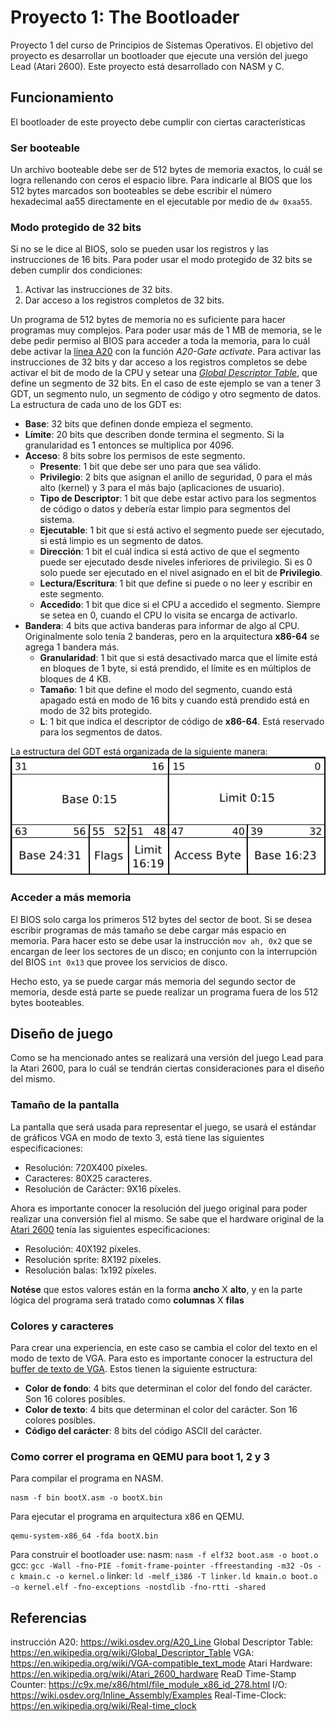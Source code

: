 # Proyecto 1: The Bootloader
Proyecto 1 del curso de Principios de Sistemas Operativos. El objetivo del proyecto es desarrollar un bootloader que ejecute una versión del juego Lead (Atari 2600). Este proyecto está desarrollado con NASM y C.

## Funcionamiento
El bootloader de este proyecto debe cumplir con ciertas características

### Ser booteable
Un archivo booteable debe ser de 512 bytes de memoria exactos, lo cuál se logra rellenando con ceros el espacio libre. Para indicarle al BIOS que los 512 bytes marcados son booteables se debe escribir el número hexadecimal aa55 directamente en el ejecutable por medio de `dw 0xaa55`.

### Modo protegido de 32 bits
Si no se le dice al BIOS, solo se pueden usar los registros y las instrucciones de 16 bits. Para poder usar el modo protegido de 32 bits se deben cumplir dos condiciones:
1. Activar las instrucciones de 32 bits.
2. Dar acceso a los registros completos de 32 bits.

Un programa de 512 bytes de memoria no es suficiente para hacer programas muy complejos. Para poder usar más de 1 MB de memoria, se le debe pedir permiso al BIOS para acceder a toda la memoria, para lo cuál debe activar la [línea A20](https://wiki.osdev.org/A20_Line) con la función *A20-Gate activate*.
Para activar las instrucciones de 32 bits y dar acceso a los registros completos se debe activar el bit de modo de la CPU y setear una [*Global Descriptor Table*](https://en.wikipedia.org/wiki/Global_Descriptor_Table), que define un segmento de 32 bits.
En el caso de este ejemplo se van a tener 3 GDT, un segmento nulo, un segmento de código y otro segmento de datos. La estructura de cada uno de los GDT es:
* **Base**: 32 bits que definen donde empieza el segmento.
* **Límite**: 20 bits que describen donde termina el segmento. Si la granularidad es 1 entonces se multiplica por 4096.
* **Acceso**: 8 bits sobre los permisos de este segmento.
  * **Presente**: 1 bit que debe ser uno para que sea válido.
  * **Privilegio**: 2 bits que asignan el anillo de seguridad, 0 para el más alto (kernel) y 3 para el más bajo (aplicaciones de usuario).
  * **Tipo de Descriptor**: 1 bit que debe estar activo para los segmentos de código o datos y debería estar limpio para segmentos del sistema.
  * **Ejecutable**: 1 bit que si está activo el segmento puede ser ejecutado, si está limpio es un segmento de datos.
  * **Dirección**: 1 bit el cuál indica si está activo de que el segmento puede ser ejecutado desde niveles inferiores de privilegio. Si es 0 solo puede ser ejecutado en el nivel asignado en el bit de **Privilegio**.
  * **Lectura/Escritura**: 1 bit que define si puede o no leer y escribir en este segmento.
  * **Accedido**: 1 bit que dice si el CPU a accedido el segmento. Siempre se setea en 0, cuando el CPU lo visita se encarga de activarlo.
* **Bandera**: 4 bits que activa banderas para informar de algo al CPU. Originalmente solo tenía 2 banderas, pero en la arquitectura **x86-64** se agrega 1 bandera más.
  * **Granularidad**: 1 bit que si está desactivado marca que el límite está en bloques de 1 byte, si está prendido, el límite es en múltiplos de bloques de 4 KB.
  * **Tamaño**: 1 bit que define el modo del segmento, cuando está apagado está en modo de 16 bits y cuando está prendido está en modo de 32 bits protegido.
  * **L**: 1 bit que indica el descriptor de código de **x86-64**. Está reservado para los segmentos de datos.

La estructura del GDT está organizada de la siguiente manera:
![Diseño de un GDT](/Ayudas/GDT_Entry_Layout.png)

### Acceder a más memoria
El BIOS solo carga los primeros 512 bytes del sector de boot. Si se desea escribir programas de más tamaño se debe cargar más espacio en memoria. Para hacer esto se debe usar la instrucción `mov ah, 0x2` que se encargan de leer los sectores de un disco; en conjunto con la interrupción del BIOS `int 0x13` que provee los servicios de disco.

Hecho esto, ya se puede cargar más memoria del segundo sector de memoria, desde está parte se puede realizar un programa fuera de los 512 bytes booteables.

## Diseño de juego
Como se ha mencionado antes se realizará una versión del juego Lead para la Atari 2600, para lo cuál se tendrán ciertas consideraciones para el diseño del mismo.

### Tamaño de la pantalla
La pantalla que será usada para representar el juego, se usará el estándar de gráficos VGA en modo de texto 3, está tiene las siguientes especificaciones:
* Resolución: 720X400 píxeles.
* Caracteres: 80X25 caracteres.
* Resolución de Carácter: 9X16 píxeles.

Ahora es importante conocer la resolución del juego original para poder realizar una conversión fiel al mismo. Se sabe que el hardware original de la [Atari 2600](https://en.wikipedia.org/wiki/Atari_2600_hardware) tenía las siguientes especificaciones:
* Resolución: 40X192 píxeles.
* Resolución sprite: 8X192 píxeles.
* Resolución balas: 1x192 píxeles.

**Notése** que estos valores están en la forma **ancho** X **alto**, y en la parte lógica del programa será tratado como **columnas** X **filas**

### Colores y caracteres
Para crear una experiencia, en este caso se cambia el color del texto en el modo de texto de VGA. Para esto es importante conocer la estructura del [buffer de texto de VGA](https://en.wikipedia.org/wiki/VGA-compatible_text_mode). Estos tienen la siguiente estructura:
* **Color de fondo**: 4 bits que determinan el color del fondo del carácter. Son 16 colores posibles.
* **Color de texto**: 4 bits que determinan el color del carácter. Son 16 colores posibles.
* **Código del carácter**: 8 bits del código ASCII del carácter.


### Como correr el programa en QEMU para boot 1, 2 y 3
Para compilar el programa en NASM.
```
nasm -f bin bootX.asm -o bootX.bin
```

Para ejecutar el programa en arquitectura x86 en QEMU.
```
qemu-system-x86_64 -fda bootX.bin
```

Para construir el bootloader use:
  nasm: `nasm -f elf32 boot.asm -o boot.o`
  gcc: `gcc -Wall -fno-PIE -fomit-frame-pointer -ffreestanding -m32 -Os -c kmain.c -o kernel.o`
  linker: `ld -melf_i386 -T linker.ld kmain.o boot.o -o kernel.elf -fno-exceptions -nostdlib -fno-rtti -shared`

## Referencias
instrucción A20: https://wiki.osdev.org/A20_Line
Global Descriptor Table: https://en.wikipedia.org/wiki/Global_Descriptor_Table
VGA: https://en.wikipedia.org/wiki/VGA-compatible_text_mode
Atari Hardware: https://en.wikipedia.org/wiki/Atari_2600_hardware
ReaD Time-Stamp Counter: https://c9x.me/x86/html/file_module_x86_id_278.html
I/O: https://wiki.osdev.org/Inline_Assembly/Examples
Real-Time-Clock: https://en.wikipedia.org/wiki/Real-time_clock
